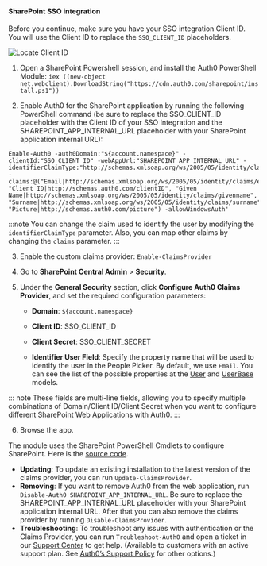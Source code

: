#### SharePoint SSO integration

Before you continue, make sure you have your SSO integration Client ID. You will use the Client ID to replace the `SSO_CLIENT_ID` placeholders.

![Locate Client ID](https://auth0.com/docs/media/articles/dashboard/sso-integrations/settings-tutorial-clientid-sharepoint.png)

1. Open a SharePoint Powershell session, and install the Auth0 PowerShell Module:
`iex ((new-object net.webclient).DownloadString("https://cdn.auth0.com/sharepoint/install.ps1"))`

2. Enable Auth0 for the SharePoint application by running the following PowerShell command (be sure to replace the SSO_CLIENT_ID placeholder with the Client ID of your SSO Integration and the SHAREPOINT_APP_INTERNAL_URL placeholder with your SharePoint application internal URL):
```text
Enable-Auth0 -auth0Domain:"${account.namespace}" -clientId:"SSO_CLIENT_ID" -webAppUrl:"SHAREPOINT_APP_INTERNAL_URL" -identifierClaimType:"http://schemas.xmlsoap.org/ws/2005/05/identity/claims/emailaddress" -claims:@("Email|http://schemas.xmlsoap.org/ws/2005/05/identity/claims/emailaddress", "Client ID|http://schemas.auth0.com/clientID", "Given Name|http://schemas.xmlsoap.org/ws/2005/05/identity/claims/givenname", "Surname|http://schemas.xmlsoap.org/ws/2005/05/identity/claims/surname", "Picture|http://schemas.auth0.com/picture") -allowWindowsAuth'
```

:::note
You can change the claim used to identify the user by modifying the `identifierClaimType` parameter. Also, you can map other claims by changing the `claims` parameter.
:::

3. Enable the custom claims provider:
`Enable-ClaimsProvider`

4. Go to **SharePoint Central Admin** > **Security**.

5. Under the **General Security** section, click **Configure Auth0 Claims Provider**, and set the required configuration parameters:

    * **Domain**:
    `${account.namespace}`
    
    * **Client ID**:
    SSO_CLIENT_ID

    * **Client Secret**:
    SSO_CLIENT_SECRET
    
    * **Identifier User Field**: Specify the property name that will be used to identify the user in the People Picker. By default, we use `Email`. You can see the list of the possible properties at the [User](https://github.com/auth0/auth0.net/blob/master/src/Auth0.ManagementApi/Models/User.cs#L13) and [UserBase](https://github.com/auth0/auth0.net/blob/master/src/Auth0.ManagementApi/Models/UserBase.cs) models.

::: note
These fields are multi-line fields, allowing you to specify multiple combinations of Domain/Client ID/Client Secret when you want to configure different SharePoint Web Applications with Auth0.
:::

6. Browse the app.

The module uses the SharePoint PowerShell Cmdlets to configure SharePoint. Here is the [source code](https://github.com/auth0/auth0-sharepoint/tree/master/auth0-authentication-provider).

* **Updating**: To update an existing installation to the latest version of the claims provider, you can run `Update-ClaimsProvider`.
* **Removing**: If you want to remove Auth0 from the web application, run `Disable-Auth0 SHAREPOINT_APP_INTERNAL_URL`. Be sure to replace the SHAREPOINT_APP_INTERNAL_URL placeholder with your SharePoint application internal URL. After that you can also remove the claims provider by running `Disable-ClaimsProvider`.
* **Troubleshooting**: To troubleshoot any issues with authentication or the Claims Provider, you can run `Troubleshoot-Auth0` and open a ticket in our [Support Center](${env.DOMAIN_URL_SUPPORT}) to get help. (Available to customers with an active support plan. See [Auth0’s Support Policy](https://auth0.com/docs/support) for other options.)